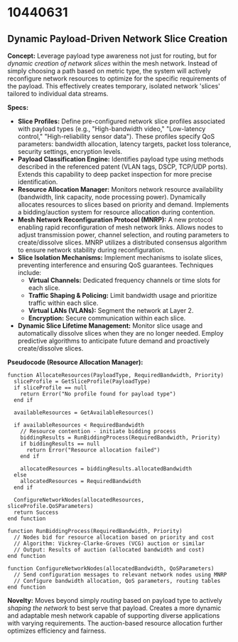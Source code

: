 # 10440631

## Dynamic Payload-Driven Network Slice Creation

**Concept:** Leverage payload type awareness not just for routing, but for *dynamic creation of network slices* within the mesh network. Instead of simply choosing a path based on metric type, the system will actively reconfigure network resources to optimize for the specific requirements of the payload. This effectively creates temporary, isolated network 'slices' tailored to individual data streams.

**Specs:**

*   **Slice Profiles:** Define pre-configured network slice profiles associated with payload types (e.g., "High-bandwidth video," "Low-latency control," "High-reliability sensor data"). These profiles specify QoS parameters: bandwidth allocation, latency targets, packet loss tolerance, security settings, encryption levels.
*   **Payload Classification Engine:** Identifies payload type using methods described in the referenced patent (VLAN tags, DSCP, TCP/UDP ports).  Extends this capability to deep packet inspection for more precise identification.
*   **Resource Allocation Manager:** Monitors network resource availability (bandwidth, link capacity, node processing power). Dynamically allocates resources to slices based on priority and demand.  Implements a bidding/auction system for resource allocation during contention.
*   **Mesh Network Reconfiguration Protocol (MNRP):** A new protocol enabling rapid reconfiguration of mesh network links. Allows nodes to adjust transmission power, channel selection, and routing parameters to create/dissolve slices. MNRP utilizes a distributed consensus algorithm to ensure network stability during reconfiguration.
*   **Slice Isolation Mechanisms:** Implement mechanisms to isolate slices, preventing interference and ensuring QoS guarantees. Techniques include:
    *   **Virtual Channels:** Dedicated frequency channels or time slots for each slice.
    *   **Traffic Shaping & Policing:** Limit bandwidth usage and prioritize traffic within each slice.
    *   **Virtual LANs (VLANs):** Segment the network at Layer 2.
    *   **Encryption:** Secure communication within each slice.
*   **Dynamic Slice Lifetime Management:** Monitor slice usage and automatically dissolve slices when they are no longer needed.  Employ predictive algorithms to anticipate future demand and proactively create/dissolve slices.

**Pseudocode (Resource Allocation Manager):**

```
function AllocateResources(PayloadType, RequiredBandwidth, Priority)
  sliceProfile = GetSliceProfile(PayloadType)
  if sliceProfile == null
    return Error("No profile found for payload type")
  end if

  availableResources = GetAvailableResources()

  if availableResources < RequiredBandwidth
    // Resource contention - initiate bidding process
    biddingResults = RunBiddingProcess(RequiredBandwidth, Priority)
    if biddingResults == null
      return Error("Resource allocation failed")
    end if

    allocatedResources = biddingResults.allocatedBandwidth
  else
    allocatedResources = RequiredBandwidth
  end if

  ConfigureNetworkNodes(allocatedResources, sliceProfile.QoSParameters)
  return Success
end function

function RunBiddingProcess(RequiredBandwidth, Priority)
  // Nodes bid for resource allocation based on priority and cost
  // Algorithm: Vickrey-Clarke-Groves (VCG) auction or similar
  // Output: Results of auction (allocated bandwidth and cost)
end function

function ConfigureNetworkNodes(allocatedBandwidth, QoSParameters)
  // Send configuration messages to relevant network nodes using MNRP
  // Configure bandwidth allocation, QoS parameters, routing tables
end function
```

**Novelty:** Moves beyond simply *routing* based on payload type to actively *shaping the network* to best serve that payload. Creates a more dynamic and adaptable mesh network capable of supporting diverse applications with varying requirements. The auction-based resource allocation further optimizes efficiency and fairness.